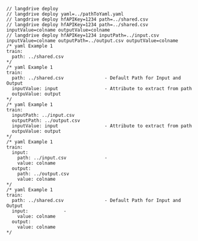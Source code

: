     // langdrive deploy 
    // langdrive deploy yaml=../pathToYaml.yaml
    // langdrive deploy hfAPIKey=1234 path=../shared.csv
    // langdrive deploy hfAPIKey=1234 path=../shared.csv inputValue=colname outputValue=colname 
    // langdrive deploy hfAPIKey=1234 inputPath=../input.csv inputValue=colname outputPath=../output.csv outputValue=colname 
    /* yaml Example 1
    train:
      path: ../shared.csv
    */
    /* yaml Example 1
    train:
      path: ../shared.csv               - Default Path for Input and Output 
      inputValue: input                 - Attribute to extract from path
      outpuValue: output 
    */
    /* yaml Example 1
    train: 
      inputPath: ../input.csv
      outputPath: ../output.csv
      inputValue: input                 - Attribute to extract from path
      outpuValue: output 
    */
    /* yaml Example 1
    train:
      input: 
        path: ../input.csv              - 
        value: colname
      output:
        path: ../output.csv
        value: colname
    */
    /* yaml Example 1
    train:
      path: ../shared.csv               - Default Path for Input and Output
      input:             - 
        value: colname
      output:
        value: colname
    */